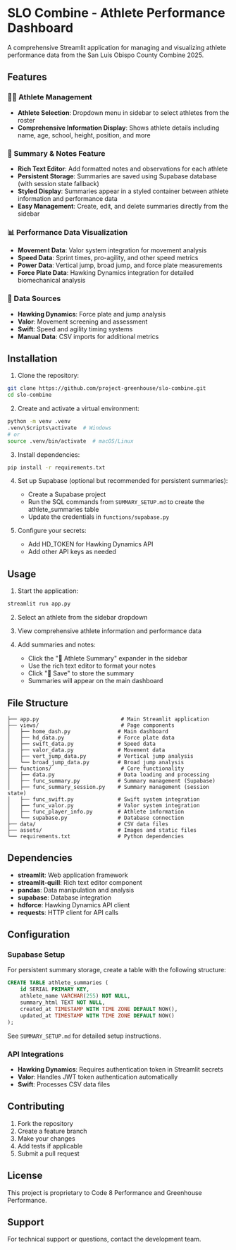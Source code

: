 # SLO Combine - Athlete Performance Dashboard

A comprehensive Streamlit application for managing and visualizing athlete performance data from the San Luis Obispo County Combine 2025.

## Features

### 🏃‍♂️ Athlete Management
- **Athlete Selection**: Dropdown menu in sidebar to select athletes from the roster
- **Comprehensive Information Display**: Shows athlete details including name, age, school, height, position, and more

### 📝 Summary & Notes Feature
- **Rich Text Editor**: Add formatted notes and observations for each athlete
- **Persistent Storage**: Summaries are saved using Supabase database (with session state fallback)
- **Styled Display**: Summaries appear in a styled container between athlete information and performance data
- **Easy Management**: Create, edit, and delete summaries directly from the sidebar

### 📊 Performance Data Visualization
- **Movement Data**: Valor system integration for movement analysis
- **Speed Data**: Sprint times, pro-agility, and other speed metrics
- **Power Data**: Vertical jump, broad jump, and force plate measurements
- **Force Plate Data**: Hawking Dynamics integration for detailed biomechanical analysis

### 🔧 Data Sources
- **Hawking Dynamics**: Force plate and jump analysis
- **Valor**: Movement screening and assessment
- **Swift**: Speed and agility timing systems
- **Manual Data**: CSV imports for additional metrics

## Installation

1. Clone the repository:
```bash
git clone https://github.com/project-greenhouse/slo-combine.git
cd slo-combine
```

2. Create and activate a virtual environment:
```bash
python -m venv .venv
.venv\Scripts\activate  # Windows
# or
source .venv/bin/activate  # macOS/Linux
```

3. Install dependencies:
```bash
pip install -r requirements.txt
```

4. Set up Supabase (optional but recommended for persistent summaries):
   - Create a Supabase project
   - Run the SQL commands from `SUMMARY_SETUP.md` to create the athlete_summaries table
   - Update the credentials in `functions/supabase.py`

5. Configure your secrets:
   - Add HD_TOKEN for Hawking Dynamics API
   - Add other API keys as needed

## Usage

1. Start the application:
```bash
streamlit run app.py
```

2. Select an athlete from the sidebar dropdown

3. View comprehensive athlete information and performance data

4. Add summaries and notes:
   - Click the "📝 Athlete Summary" expander in the sidebar
   - Use the rich text editor to format your notes
   - Click "💾 Save" to store the summary
   - Summaries will appear on the main dashboard

## File Structure

```
├── app.py                          # Main Streamlit application
├── views/                          # Page components
│   ├── home_dash.py               # Main dashboard
│   ├── hd_data.py                 # Force plate data
│   ├── swift_data.py              # Speed data
│   ├── valor_data.py              # Movement data
│   ├── vert_jump_data.py          # Vertical jump analysis
│   └── broad_jump_data.py         # Broad jump analysis
├── functions/                      # Core functionality
│   ├── data.py                    # Data loading and processing
│   ├── func_summary.py            # Summary management (Supabase)
│   ├── func_summary_session.py    # Summary management (session state)
│   ├── func_swift.py              # Swift system integration
│   ├── func_valor.py              # Valor system integration
│   ├── func_player_info.py        # Athlete information
│   └── supabase.py                # Database connection
├── data/                          # CSV data files
├── assets/                        # Images and static files
└── requirements.txt               # Python dependencies
```

## Dependencies

- **streamlit**: Web application framework
- **streamlit-quill**: Rich text editor component
- **pandas**: Data manipulation and analysis
- **supabase**: Database integration
- **hdforce**: Hawking Dynamics API client
- **requests**: HTTP client for API calls

## Configuration

### Supabase Setup
For persistent summary storage, create a table with the following structure:

```sql
CREATE TABLE athlete_summaries (
    id SERIAL PRIMARY KEY,
    athlete_name VARCHAR(255) NOT NULL,
    summary_html TEXT NOT NULL,
    created_at TIMESTAMP WITH TIME ZONE DEFAULT NOW(),
    updated_at TIMESTAMP WITH TIME ZONE DEFAULT NOW()
);
```

See `SUMMARY_SETUP.md` for detailed setup instructions.

### API Integrations
- **Hawking Dynamics**: Requires authentication token in Streamlit secrets
- **Valor**: Handles JWT token authentication automatically
- **Swift**: Processes CSV data files

## Contributing

1. Fork the repository
2. Create a feature branch
3. Make your changes
4. Add tests if applicable
5. Submit a pull request

## License

This project is proprietary to Code 8 Performance and Greenhouse Performance.

## Support

For technical support or questions, contact the development team.